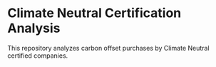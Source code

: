 # Climate Neutral Certification Analysis

This repository analyzes carbon offset purchases by Climate Neutral certified companies.